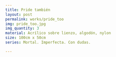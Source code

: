 ```yaml
---
title: Pride también
layout: post
permalink: works/pride_too
img: pride_too.jpg
img_quantity: 3
material: Acrílico sobre lienzo, algodón, nylon
size: 100cm x 50cm
series: Mortal. Imperfecta. Con dudas.

---
```

